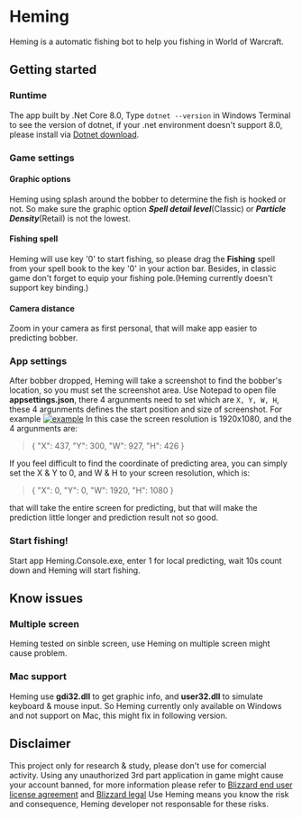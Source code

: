 # Heming
Heming is a automatic fishing bot to help you fishing in World of Warcraft.

## Getting started
### Runtime
The app built by .Net Core 8.0, Type `dotnet --version` in Windows Terminal to see the version of dotnet, if your .net environment doesn't support 8.0, please install via [Dotnet download](https://dotnet.microsoft.com/en-us/download).

### Game settings
#### Graphic options
Heming using splash around the bobber to determine the fish is hooked or not. So make sure the graphic option ***Spell detail level***(Classic) or ***Particle Density***(Retail) is not the lowest.

#### Fishing spell
Heming will use key '0' to start fishing, so please drag the **Fishing** spell from your spell book to the key '0' in your action bar. Besides, in classic game don't forget to equip your fishing pole.(Heming currently doesn't support key binding.)

#### Camera distance
Zoom in your camera as first personal, that will make app easier to predicting bobber.

### App settings
After bobber dropped, Heming will take a screenshot to find the bobber's location, so you must set the screenshot area. Use Notepad to open file **appsettings.json**, there 4 argunments need to set which are `X, Y, W, H`, these 4 argunments defines the start position and size of screenshot.
For example
[![example](https://imgur.la/images/2024/09/10/example.md.png)](https://imgur.la/image/example.leD67)
In this case the screen resolution is 1920x1080, and the 4 argunments are:
>{
"X": 437,
"Y": 300,
"W": 927,
"H": 426
}

If you feel difficult to find the coordinate of predicting area, you can simply set the X & Y to 0, and W & H to your screen resolution, which is:
>{
"X": 0,
"Y": 0,
"W": 1920,
"H": 1080
}

that will take the entire screen for predicting, but that will make the prediction little longer and prediction result not so good.

### Start fishing!
Start app Heming.Console.exe, enter 1 for local predicting, wait 10s count down and Heming will start fishing.

## Know issues
### Multiple screen
Heming tested on sinble screen, use Heming on multiple screen might cause problem.

### Mac support
Heming use **gdi32.dll** to get graphic info, and **user32.dll** to simulate keyboard & mouse input. So Heming currently only available on Windows and not support on Mac, this might fix in following version.

## Disclaimer
This project only for research & study, please don't use for comercial activity.
Using any unauthorized 3rd part application in game might cause your account banned, for more information please refer to [Blizzard end user license agreement](https://www.blizzard.com/en-us/legal/fba4d00f-c7e4-4883-b8b9-1b4500a402ea/blizzard-end-user-license-agreement) and [Blizzard legal](https://www.blizzard.com/en-us/legal)
Use Heming means you know the risk and consequence, Heming developer not responsable for these risks.